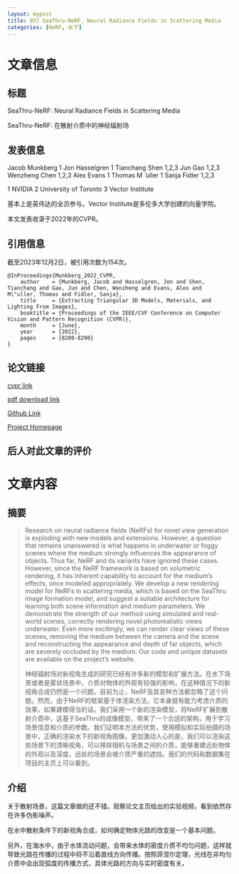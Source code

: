 ```yaml
---
layout: mypost
title: 057 SeaThru-NeRF, Neural Radiance Fields in Scattering Media
categories: [NeRF, 水下]
---
```



# 文章信息

## 标题

SeaThru-NeRF: Neural Radiance Fields in Scattering Media

SeaThru-NeRF: 在散射介质中的神经辐射场


## 发表信息

Jacob Munkberg 1 Jon Hasselgren 1 Tianchang Shen 1,2,3 Jun Gao 1,2,3 Wenzheng Chen 1,2,3 Alex Evans 1 Thomas M ̈ uller 1 Sanja Fidler 1,2,3

1 NVIDIA 2 University of Toronto 3 Vector Institute

基本上是英伟达的全员参与。Vector Institute是多伦多大学创建的向量学院。

本文发表收录于2022年的CVPR。


## 引用信息

截至2023年12月2日，被引用次数为154次。

```
@InProceedings{Munkberg_2022_CVPR,
    author    = {Munkberg, Jacob and Hasselgren, Jon and Shen, Tianchang and Gao, Jun and Chen, Wenzheng and Evans, Alex and M\"uller, Thomas and Fidler, Sanja},
    title     = {Extracting Triangular 3D Models, Materials, and Lighting From Images},
    booktitle = {Proceedings of the IEEE/CVF Conference on Computer Vision and Pattern Recognition (CVPR)},
    month     = {June},
    year      = {2022},
    pages     = {8280-8290}
}
```

## 论文链接

[cvpr link](https://openaccess.thecvf.com/content/CVPR2022/html/Munkberg_Extracting_Triangular_3D_Models_Materials_and_Lighting_From_Images_CVPR_2022_paper.html)

[pdf download link](https://openaccess.thecvf.com/content/CVPR2022/papers/Munkberg_Extracting_Triangular_3D_Models_Materials_and_Lighting_From_Images_CVPR_2022_paper.pdf)

[Github Link](https://github.com/NVlabs/nvdiffrec)

[Project Homepage](https://nvlabs.github.io/nvdiffrec/)


## 后人对此文章的评价


# 文章内容

## 摘要

> Research on neural radiance fields (NeRFs) for novel view generation is exploding with new models and extensions. However, a question that remains unanswered is what happens in underwater or foggy scenes where the medium strongly influences the appearance of objects. Thus far, NeRF and its variants have ignored these cases. However, since the NeRF framework is based on volumetric rendering, it has inherent capability to account for the medium’s effects, once modeled appropriately. We develop a new rendering model for NeRFs in scattering media, which is based on the SeaThru image formation model, and suggest a suitable architecture for learning both scene information and medium parameters. We demonstrate the strength of our method using simulated and real-world scenes, correctly rendering novel photorealistic views underwater. Even more excitingly, we can render clear views of these scenes, removing the medium between the camera and the scene and reconstructing the appearance and depth of far objects, which are severely occluded by the medium. Our code and unique datasets are available on the project’s website.
>
> 神经辐射场对新视角生成的研究已经有许多新的模型和扩展方法。在水下场景或者是雾状场景中，介质对物体的外观有较强的影响，在这种情况下的新视角合成仍然是一个问题。目前为止，NeRF及其变种方法都忽略了这个问题。然而，由于NeRF的框架基于体渲染方法，它本身就有能力考虑介质的效果，如果建模得当的话。我们采用一个新的渲染模型，将NeRF扩展到散射介质中，这基于SeaThru的成像模型，带来了一个合适的架构，用于学习场景信息和介质的参数。我们证明本方法的优势，使用模拟和实际拍摄的场景中，正确的渲染水下的新视角图像。更加激动人心的是，我们可以渲染这些场景下的清晰视角，可以移除相机与场景之间的介质，能够重建远处物体的外观以及深度，远处的场景会被介质严重的遮挡。我们的代码和数据集在项目的主页上可以看到。

## 介绍

关于散射场景，这篇文章做的还不错。观察论文主页给出的实验视频，看到依然存在许多伪影噪声。

在水中散射条件下的新视角合成，如何确定物体光路的改变是一个基本问题。

另外，在海水中，由于水体流动问题，会带来水体的密度介质不均匀问题，这样就导致光路在传播的过程中将不沿着直线方向传播。按照菲涅尔定理，光线在非均匀介质中会出现弧度的传播方式，具体光路的方向与实时密度有关。

